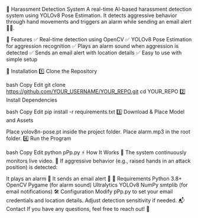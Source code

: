 🚨 Harassment Detection System
A real-time AI-based harassment detection system using YOLOv8 Pose Estimation. It detects aggressive behavior through hand movements and triggers an alarm while sending an email alert 🚨📧.

🔹 Features
✅ Real-time detection using OpenCV
✅ YOLOv8 Pose Estimation for aggression recognition
✅ Plays an alarm sound when aggression is detected
✅ Sends an email alert with location details
✅ Easy to use with simple setup

🔧 Installation
1️⃣ Clone the Repository

bash
Copy
Edit
git clone https://github.com/YOUR_USERNAME/YOUR_REPO.git
cd YOUR_REPO
2️⃣ Install Dependencies

bash
Copy
Edit
pip install -r requirements.txt
3️⃣ Download & Place Model and Assets

Place yolov8n-pose.pt inside the project folder.
Place alarm.mp3 in the root folder.
4️⃣ Run the Program

bash
Copy
Edit
python pPp.py
⚡ How It Works
📌 The system continuously monitors live video.
📌 If aggressive behavior (e.g., raised hands in an attack position) is detected:

It plays an alarm 🚨
It sends an email alert 📧
📜 Requirements
Python 3.8+
OpenCV
Pygame (for alarm sound)
Ultralytics YOLOv8
NumPy
smtplib (for email notifications)
🛠 Configuration
Modify pPp.py to set your email credentials and location details.
Adjust detection sensitivity if needed.
📬 Contact
If you have any questions, feel free to reach out! 🚀
